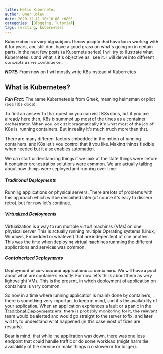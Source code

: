 ```yaml
---
title: Hello Kubernetes
author: Omer Dolev
date: 2020-12-11 10:10:00 +0800
categories: [Blogging, Tutorial]
tags: [writing, kubernetes]
---
```


Kubernetes is a very big subject. I know people that have been working with it for years, and still dont have a good grasp on what's going on in certain parts.
In the next few posts (a Kubernets series) I will try to illustrate what Kubernetes is and what is it's objective as I see it. I will delve into different concepts as we continue on.

**_NOTE:_** From now on I will mostly write K8s instead of Kubernetes

## What is Kubernetes?

**_Fun Fact:_** The name Kubernetes is from Greek, meaning helmsman or pilot (see K8s docs).

To find an answer to that question you can visit K8s docs, but if you are already here then, K8s is summed up most of the times as a container orchestrator.
When you look at it pragmatically it's what most of the job of K8s is, running containers. But in reality it's much much more than that.

There are many different factors embedded in the notion of running containers, and K8s let's you control that if you like. Making things flexible when needed but it also
enables automation. 

We can start understanding things if we look at the state things were before it container orchestration solutions were common. We are actually talking about how things were 
deployed and running over time.

##### Traditional Deployments

Running applications on physical servers. There are lots of problems with this approach which will be described later (of course it's easy to discern retro), but for now let's continue.

##### Virtualized Deployments

Virtualization is a way to run multiple virtual machines (VMs) on one physical server. This is actually running multiple Operating systems (Linux, Windows, Embedded or whatever) that are independent of one another. This was the time when deploying virtual machines runnning the different applications and services was common.

##### Containerized Deployments

Deployment of services and applications as containers. We will have a post about what are containers exactly. For now let's think about them as very lightweight VMs. This is the present, in which deployment of application on containers is very common.


So now in a time where running application is mainly done by containers, there is something very important to keep in mind, and it's the availability of your application.
When an application expriences a fault or a panic in the [Traditional Deployments](#traditional-deployments) era, there is probably monitoring for it, the relevant team would be alerted and would go straight to the server to fix, and later will try to understand what happened (in this case most of fixes are restarts).

Bear in mind, that while the application was down, there was one less endpoint that could handle traffic or do some workload (might harm the availability of the service or make things run slower or for longer).
